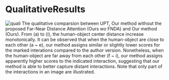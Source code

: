 # QualitativeResults

![quali](RebuttalQualiDistance.png "Qualitative Results")
The qualitative comparsion between UPT, Our method without the proposed Far-Near Distance Attention (Ours wo FNDA) and Our method (Ours). 
From (a) to (i), the human-object center distance increase monotonically.
It can be observed that when the human-object are close to each other (a ~ e), our method assigns similar or slightly lower scores for the marked interations compared to the author version.
Nonetheless, when the human-object are far away from each other (f ~ i), our method assigns apparently higher scores to the indicated interaction, suggesting that our method is able to better capture distant interactions.
Note that only part of the interactions in an image are illustrated.

